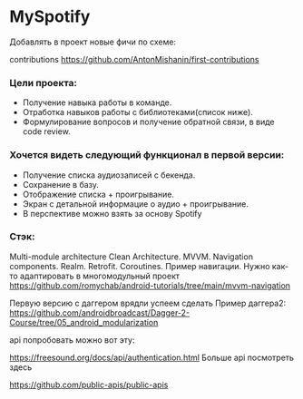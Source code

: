 # MySpotify

Добавлять в проект новые фичи по схеме:

contributions https://github.com/AntonMishanin/first-contributions


### Цели проекта:

 - Получение навыка работы в команде.
 - Отработка навыков работы с библиотеками(список ниже).
 - Формулирование вопросов и получение обратной связи, в виде code review.


### Хочется видеть следующий функционал в первой версии:

 - Получение списка аудиозаписей с бекенда.
 - Сохранение в базу.
 - Отображение списка + проигрывание.
 - Экран с детальной информацие о аудио + проигрывание.
 - В перспективе можно взять за основу Spotify

### Стэк:

Multi-module architecture
Clean Architecture.
MVVM.
Navigation components.
Realm.
Retrofit.
Coroutines.
Пример навигации. Нужно как-то адаптировать в многомодульный проект https://github.com/romychab/android-tutorials/tree/main/mvvm-navigation

Первую версию с даггером врядли успеем сделать Пример даггера2: https://github.com/androidbroadcast/Dagger-2-Course/tree/05_android_modularization

api попробовать можно вот эту:

https://freesound.org/docs/api/authentication.html
Больше api посмотреть здесь

https://github.com/public-apis/public-apis



